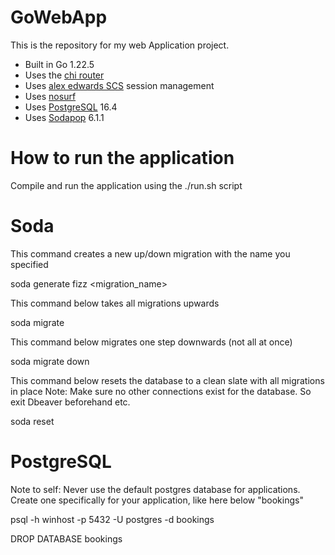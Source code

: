 # GoWebApp
This is the repository for my web Application project.

- Built in Go 1.22.5
- Uses the [chi router](https://github.com/go-chi/chi)
- Uses [alex edwards SCS](https://github.com/alexedwards/scs/v2) session management
- Uses [nosurf](https://github.com/justinas/nosurf)
- Uses [PostgreSQL](https://www.postgresql.org/download/windows/) 16.4
- Uses [Sodapop](https://gobuffalo.io/documentation/database/pop/) 6.1.1


# How to run the application
Compile and run the application using the ./run.sh script

# Soda
This command creates a new up/down migration with the name you specified

soda generate fizz <migration_name>

This command below takes all migrations upwards

soda migrate

This command below migrates one step downwards (not all at once)

soda migrate down

This command below resets the database to a clean slate with all migrations in place
Note: Make sure no other connections exist for the database. So exit Dbeaver beforehand etc.

soda reset

# PostgreSQL
Note to self: Never use the default postgres database for applications.
Create one specifically for your application, like here below "bookings"

psql -h winhost -p 5432 -U postgres -d bookings

DROP DATABASE bookings